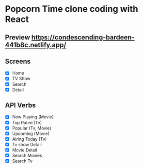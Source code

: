 # Popcorn Time clone coding with React

## Preview https://condescending-bardeen-441b8c.netlify.app/
## Screens

- [x] Home
- [x] TV Show
- [x] Search
- [x] Detail

## API Verbs

- [x] Now Playing (Movie)
- [x] Top Rated (Tv)
- [x] Popular (Tv, Movie)
- [x] Upcoming (Movie)
- [x] Airing Today (Tv)
- [x] Tv show Detail
- [x] Movie Detail
- [x] Search Movies
- [x] Search Tv
